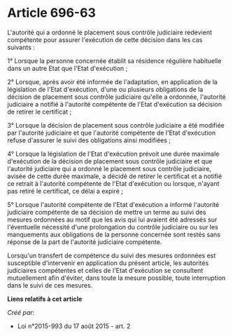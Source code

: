 # Article 696-63

L'autorité qui a ordonné le placement sous contrôle judiciaire redevient compétente pour assurer l'exécution de cette
décision dans les cas suivants : 

1° Lorsque la personne concernée établit sa résidence régulière habituelle dans un autre Etat que l'Etat d'exécution ; 

2° Lorsque, après avoir été informée de l'adaptation, en application de la législation de l'Etat d'exécution, d'une ou
plusieurs obligations de la décision de placement sous contrôle judiciaire qu'elle a ordonnée, l'autorité judiciaire a
notifié à l'autorité compétente de l'Etat d'exécution sa décision de retirer le certificat ; 

3° Lorsque la décision de placement sous contrôle judiciaire a été modifiée par l'autorité judiciaire et que l'autorité
compétente de l'Etat d'exécution refuse d'assurer le suivi des obligations ainsi modifiées ; 

4° Lorsque la législation de l'Etat d'exécution prévoit une durée maximale d'exécution de la décision de placement sous
contrôle judiciaire et que l'autorité judiciaire qui a ordonné le placement sous contrôle judiciaire, avisée de cette durée
maximale, a décidé de retirer le certificat et a notifié ce retrait à l'autorité compétente de l'Etat d'exécution ou lorsque,
n'ayant pas retiré le certificat, ce délai a expiré ; 

5° Lorsque l'autorité compétente de l'Etat d'exécution a informé l'autorité judiciaire compétente de sa décision de mettre un
terme au suivi des mesures ordonnées au motif que les avis qui lui avaient été adressés sur l'éventuelle nécessité d'une
prolongation du contrôle judiciaire ou sur les manquements aux obligations de la personne concernée sont restés sans réponse
de la part de l'autorité judiciaire compétente. 

Lorsqu'un transfert de compétence du suivi des mesures ordonnées est susceptible d'intervenir en application du présent
article, les autorités judiciaires compétentes et celles de l'Etat d'exécution se consultent mutuellement afin d'éviter, dans
toute la mesure possible, toute interruption dans le suivi de ces mesures.

**Liens relatifs à cet article**

_Créé par_:

  - Loi n°2015-993 du 17 août 2015 - art. 2
